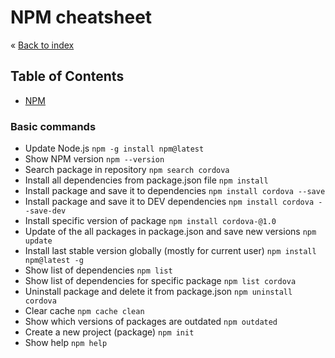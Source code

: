 # NPM cheatsheet


&laquo; [Back to index](https://github.com/janelznic/cheatsheets)

## Table of Contents
- [NPM](#NPM)

### Basic commands
* Update Node.js ```npm -g install npm@latest```
* Show NPM version ```npm --version```
* Search package in repository ```npm search cordova```
* Install all dependencies from package.json file ```npm install```
* Install package and save it to dependencies ```npm install cordova --save```
* Install package and save it to DEV dependencies ```npm install cordova --save-dev```
* Install specific version of package ```npm install cordova-@1.0```
* Update of the all packages in package.json and save new versions ```npm update```
* Install last stable version globally (mostly for current user) ```npm install npm@latest -g```
* Show list of dependencies ```npm list```
* Show list of dependencies for specific package ```npm list cordova```
* Uninstall package and delete it from package.json ```npm uninstall cordova```
* Clear cache ```npm cache clean```
* Show which versions of packages are outdated ```npm outdated```
* Create a new project (package) ```npm init```
* Show help ```npm help```
